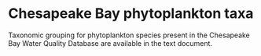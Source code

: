 # Chesapeake Bay phytoplankton taxa
Taxonomic grouping for phytoplankton species present in the Chesapeake Bay Water Quality Database are available in the text document.
